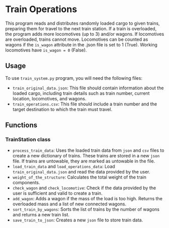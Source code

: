 
# Train Operations

This program reads and distributes randomly loaded cargo to given trains, preparing them for travel to the next train station. If a train is overloaded, the program adds more locomotives (up to 3) and/or wagons. If locomotives are overloaded, trains cannot move. Locomotives can be counted as wagons if the `is_wagon` attribute in the .json file is set to 1 (True). Working locomotives have `is_wagon = 0` (False).

## Usage

To use `train_system.py` program, you will need the following files:
- `train_original_data.json`: This file should contain information about the loaded cargo, including train details such as train number, current location, locomotives, and wagons.
- `train_operations.csv`: This file should include a train number and the target destination to which the train must travel.

## Functions

### TrainStation class

- `process_train_data`: Uses the loaded train data from `json` and `csv` files to create a new dictionary of trains. These trains are stored in a new `json` file. If trains are untowable, they are marked as untowable in the file.
- `load_train_data` and `load_operations_data`: Load `train_original_data.json` and read the data provided by the user.
- `weight_of_the_structure`: Calculates the total weight of the train components.
- `check_wagon` and `check_locomotive`: Check if the data provided by the user is sufficient and valid to create a train.
- `add_wagon`: Adds a wagon if the mass of the load is too high. Returns the overloaded mass and a list of new connected wagons.
- `sort_train_by_wagons`: Sorts the list of trains by the number of wagons and returns a new train list.
- `save_train_to_json`: Creates a new `json` file to store train data.
    